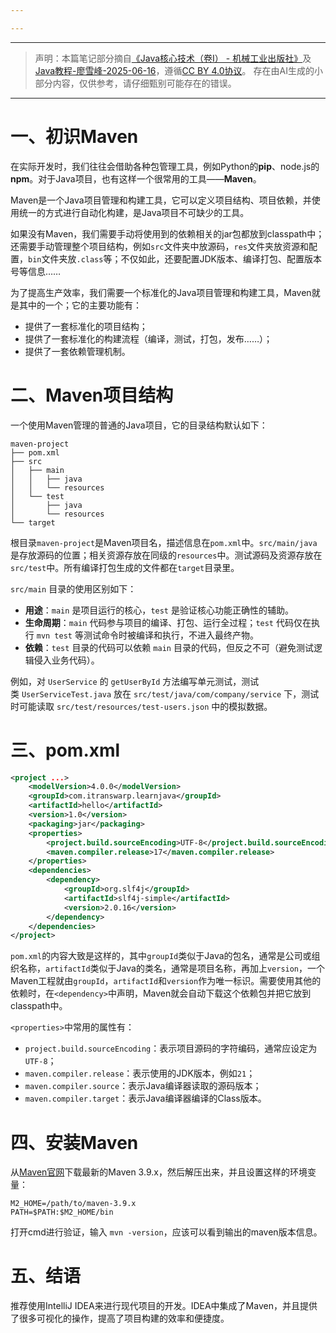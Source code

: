 ```yaml
---

---
```

--- 
> 声明：本篇笔记部分摘自[《Java核心技术（卷Ⅰ） - 机械工业出版社》](https://detail.tmall.com/item.htm?ali_refid=a3_420434_1006%3A1151895243%3AN%3AoB1xLXSDdjSpCunkFwpZbCtvD%2B6YEaA9%3A39f8fcdda956d1ec63523e9a6e9e2355&id=708821240842&mi_id=0000mg2-P7Ustbzeym2_6DxuUMLCpndkVCAGc5EaA_l8QQ0&mm_sceneid=1_0_128421313_0&priceTId=2147831a17554253371677975e1dca&spm=a21n57.1.hoverItem.2&utparam=%7B%22aplus_abtest%22%3A%226b956865e0df43cd4a6620880d877f11%22%7D&xxc=ad_ztc)及[Java教程-廖雪峰-2025-06-16](https://liaoxuefeng.com/books/java/introduction/index.html)，遵循[CC BY 4.0协议](https://creativecommons.org/licenses/by/4.0/legalcode.zh-hans)。
> 存在由AI生成的小部分内容，仅供参考，请仔细甄别可能存在的错误。
--- 
# 一、初识Maven

在实际开发时，我们往往会借助各种包管理工具，例如Python的**pip**、node.js的**npm**。对于Java项目，也有这样一个很常用的工具——**Maven**。

Maven是一个Java项目管理和构建工具，它可以定义项目结构、项目依赖，并使用统一的方式进行自动化构建，是Java项目不可缺少的工具。

如果没有Maven，我们需要手动将使用到的依赖相关的jar包都放到classpath中；还需要手动管理整个项目结构，例如`src`文件夹中放源码，`res`文件夹放资源和配置，`bin`文件夹放`.class`等；不仅如此，还要配置JDK版本、编译打包、配置版本号等信息……

为了提高生产效率，我们需要一个标准化的Java项目管理和构建工具，Maven就是其中的一个；它的主要功能有：

- 提供了一套标准化的项目结构；
- 提供了一套标准化的构建流程（编译，测试，打包，发布……）；
- 提供了一套依赖管理机制。

# 二、Maven项目结构

一个使用Maven管理的普通的Java项目，它的目录结构默认如下：

```
maven-project
├── pom.xml
├── src
│   ├── main
│   │   ├── java
│   │   └── resources
│   └── test
│       ├── java
│       └── resources
└── target
```

根目录`maven-project`是Maven项目名，描述信息在`pom.xml`中。`src/main/java`是存放源码的位置；相关资源存放在同级的`resources`中。测试源码及资源存放在`src/test`中。所有编译打包生成的文件都在`target`目录里。

`src/main` 目录的使用区别如下：

- **用途**：`main` 是项目运行的核心，`test` 是验证核心功能正确性的辅助。
- **生命周期**：`main` 代码参与项目的编译、打包、运行全过程；`test` 代码仅在执行 `mvn test` 等测试命令时被编译和执行，不进入最终产物。
- **依赖**：`test` 目录的代码可以依赖 `main` 目录的代码，但反之不可（避免测试逻辑侵入业务代码）。

例如，对 `UserService` 的 `getUserById` 方法编写单元测试，测试类 `UserServiceTest.java` 放在 `src/test/java/com/company/service` 下，测试时可能读取 `src/test/resources/test-users.json` 中的模拟数据。

# 三、pom.xml

```xml
<project ...>
	<modelVersion>4.0.0</modelVersion>
	<groupId>com.itranswarp.learnjava</groupId>
	<artifactId>hello</artifactId>
	<version>1.0</version>
	<packaging>jar</packaging>
	<properties>
        <project.build.sourceEncoding>UTF-8</project.build.sourceEncoding>
		<maven.compiler.release>17</maven.compiler.release>
	</properties>
	<dependencies>
        <dependency>
            <groupId>org.slf4j</groupId>
            <artifactId>slf4j-simple</artifactId>
            <version>2.0.16</version>
        </dependency>
	</dependencies>
</project>
```

`pom.xml`的内容大致是这样的，其中`groupId`类似于Java的包名，通常是公司或组织名称，`artifactId`类似于Java的类名，通常是项目名称，再加上`version`，一个Maven工程就由`groupId`，`artifactId`和`version`作为唯一标识。需要使用其他的依赖时，在`<dependency>`中声明，Maven就会自动下载这个依赖包并把它放到classpath中。

`<properties>`中常用的属性有：

- `project.build.sourceEncoding`：表示项目源码的字符编码，通常应设定为`UTF-8`；
- `maven.compiler.release`：表示使用的JDK版本，例如`21`；
- `maven.compiler.source`：表示Java编译器读取的源码版本；
- `maven.compiler.target`：表示Java编译器编译的Class版本。

# 四、安装Maven

从[Maven官网](https://maven.apache.org/)下载最新的Maven 3.9.x，然后解压出来，并且设置这样的环境变量：

```plain
M2_HOME=/path/to/maven-3.9.x
PATH=$PATH:$M2_HOME/bin
```

打开cmd进行验证，输入 `mvn -version`，应该可以看到输出的maven版本信息。

# 五、结语

推荐使用IntelliJ IDEA来进行现代项目的开发。IDEA中集成了Maven，并且提供了很多可视化的操作，提高了项目构建的效率和便捷度。
